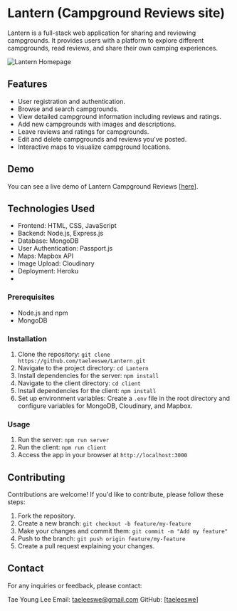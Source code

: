 # Lantern (Campground Reviews site)

Lantern is a full-stack web application for sharing and reviewing campgrounds. It provides users with a platform to explore different campgrounds, read reviews, and share their own camping experiences.

![Lantern Homepage](https://github.com/taeleeswe/Lanthern/assets/123449246/68c01374-1e47-4d8c-b456-138d78783b85)


## Features

- User registration and authentication.
- Browse and search campgrounds.
- View detailed campground information including reviews and ratings.
- Add new campgrounds with images and descriptions.
- Leave reviews and ratings for campgrounds.
- Edit and delete campgrounds and reviews you've posted.
- Interactive maps to visualize campground locations.

## Demo

You can see a live demo of Lantern Campground Reviews [[here](https://lantern.cyclic.app/)].

## Technologies Used

- Frontend: HTML, CSS, JavaScript
- Backend: Node.js, Express.js
- Database: MongoDB
- User Authentication: Passport.js
- Maps: Mapbox API
- Image Upload: Cloudinary
- Deployment: Heroku
- 

### Prerequisites

- Node.js and npm
- MongoDB

### Installation

1. Clone the repository: `git clone https://github.com/taeleeswe/Lantern.git`
2. Navigate to the project directory: `cd Lantern`
3. Install dependencies for the server: `npm install`
4. Navigate to the client directory: `cd client`
5. Install dependencies for the client: `npm install`
6. Set up environment variables: Create a `.env` file in the root directory and configure variables for MongoDB, Cloudinary, and Mapbox.

### Usage

1. Run the server: `npm run server`
2. Run the client: `npm run client`
3. Access the app in your browser at `http://localhost:3000`

## Contributing

Contributions are welcome! If you'd like to contribute, please follow these steps:

1. Fork the repository.
2. Create a new branch: `git checkout -b feature/my-feature`
3. Make your changes and commit them: `git commit -m "Add my feature"`
4. Push to the branch: `git push origin feature/my-feature`
5. Create a pull request explaining your changes.


## Contact

For any inquiries or feedback, please contact:

Tae Young Lee
Email: taeleeswe@gmail.com
GitHub: [[taeleeswe](https://github.com/taeleeswe)]
